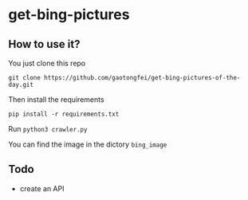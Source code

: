 # get-bing-pictures

## How to use it?

You just clone this repo

`git clone https://github.com/gaotongfei/get-bing-pictures-of-the-day.git`

Then install the requirements

`pip install -r requirements.txt`

Run `python3 crawler.py`

You can find the image in the dictory `bing_image`

## Todo

* create an API
